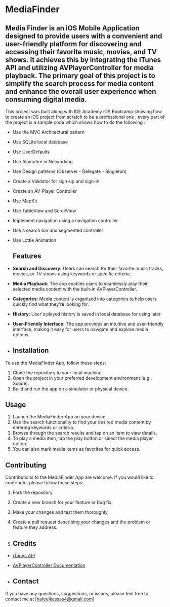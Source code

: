 # MediaFinder
## Media Finder is an iOS Mobile Application designed to provide users with a convenient and user-friendly platform for discovering and accessing their favorite music, movies, and TV shows. It achieves this by integrating the iTunes API and utilizing AVPlayerController for media playback. The primary goal of this project is to simplify the search process for media content and enhance the overall user experience when consuming digital media.

This project was built along with IDE Academy iOS Bootcamp showing how to create an iOS project from scratch to be a professional one , every part of the project is a sample code which shows how to do the following :
- Use the MVC Architectural pattern
- Use SQLite local database
- Use UserDefaults
- Use Alamofire in Networking
- Use Design patterns (Observer - Delegate - Singleton)
- Create a Validator for sign-up and sign-in
- Create an AV-Player Controller
- Use MapKit
- Use TableView and ScrollView
- Implement navigation using a navigation controller
- Use a search bar and segmented controller
- Use Lottie Animation

  ## Features
- **Search and Discovery:** Users can search for their favorite music tracks, movies, or TV shows using keywords or specific criteria.
- **Media Playback:** The app enables users to seamlessly play their selected media content with the built-in AVPlayerController.
- **Categories:** Media content is organized into categories to help users quickly find what they're looking for.
- **History:** User's played history is saved in local database for using later.
- **User-Friendly Interface:** The app provides an intuitive and user-friendly interface, making it easy for users to navigate and explore media options.

- ## Installation
To use the MediaFinder App, follow these steps:
1. Clone the repository to your local machine.
2. Open the project in your preferred development environment (e.g., Xcode).
3. Build and run the app on a simulator or physical device.

## Usage
1. Launch the MediaFinder App on your device.
2. Use the search functionality to find your desired media content by entering keywords or criteria.
3. Browse through the search results and tap on an item to view details.
4. To play a media item, tap the play button or select the media player option.
5. You can also mark media items as favorites for quick access.

## Contributing
Contributions to the MediaFinder App are welcome. If you would like to contribute, please follow these steps:
1. Fork the repository.
2. Create a new branch for your feature or bug fix.
3. Make your changes and test them thoroughly.
4. Create a pull request describing your changes and the problem or feature they address.

5. ## Credits
- [iTunes API](https://developer.apple.com/documentation/itunes)
- [AVPlayerController Documentation](https://developer.apple.com/documentation/avkit/avplayercontroller)

- ## Contact
If you have any questions, suggestions, or issues, please feel free to contact me at [nafeelkassas4@gmail.com]
